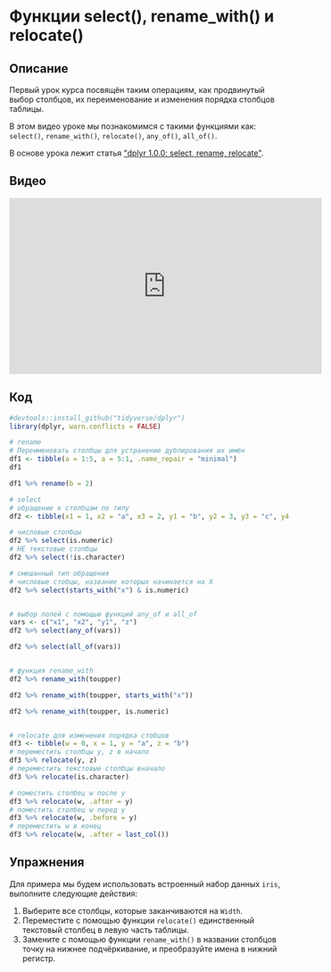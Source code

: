 # Функции select(), rename_with() и relocate()

## Описание
Первый урок курса посвящён таким операциям, как продвинутый выбор столбцов, их переименование и изменения порядка столбцов таблицы.

В этом видео уроке мы познакомимся с такими функциями как: `select()`, `rename_with()`, `relocate()`, `any_of()`, `all_of()`.

В основе урока лежит статья ["dplyr 1.0.0: select, rename, relocate"](https://www.tidyverse.org/blog/2020/03/dplyr-1-0-0-select-rename-relocate/).

## Видео
<iframe width="560" height="315" src="https://www.youtube.com/embed/k4v5cfLuUAQ" title="YouTube video player" frameborder="0" allow="accelerometer; autoplay; clipboard-write; encrypted-media; gyroscope; picture-in-picture" allowfullscreen></iframe>

## Код

```r
#devtools::install_github("tidyverse/dplyr")
library(dplyr, warn.conflicts = FALSE)

# rename
# Переименовать столбцы для устранение дублирования их имён
df1 <- tibble(a = 1:5, a = 5:1, .name_repair = "minimal")
df1

df1 %>% rename(b = 2)

# select
# обращение к столбцам по типу
df2 <- tibble(x1 = 1, x2 = "a", x3 = 2, y1 = "b", y2 = 3, y3 = "c", y4 = 4)

# числовые столбцы
df2 %>% select(is.numeric)
# НЕ текстовые столбцы
df2 %>% select(!is.character)

# смешанный тип обращения
# числовые стобцы, название которых начинается на X
df2 %>% select(starts_with("x") & is.numeric)


# выбор полей с помощью функций any_of и all_of
vars <- c("x1", "x2", "y1", "z")
df2 %>% select(any_of(vars))

df2 %>% select(all_of(vars))


# функция rename_with
df2 %>% rename_with(toupper)

df2 %>% rename_with(toupper, starts_with("x"))

df2 %>% rename_with(toupper, is.numeric)


# relocate для изменения порядка стобцов
df3 <- tibble(w = 0, x = 1, y = "a", z = "b")
# переместить столбцы y, z в начало
df3 %>% relocate(y, z)
# переместить текстовые столбцы вначало
df3 %>% relocate(is.character)

# поместить столбец w после y
df3 %>% relocate(w, .after = y)
# поместить столбец w перед y
df3 %>% relocate(w, .before = y)
# переместить w в конец
df3 %>% relocate(w, .after = last_col())
```

## Упражнения
Для примера мы будем использовать встроенный набор данных `iris`, выполните следующие действия:

1. Выберите все столбцы, которые заканчиваются на `Width`.
2. Переместите с помощью функции `relocate()` единственный текстовый столбец в левую часть таблицы.
3. Замените с помощью функции `rename_with()` в названии столбцов точку на нижнее подчёркивание, и преобразуйте имена в нижний регистр.
